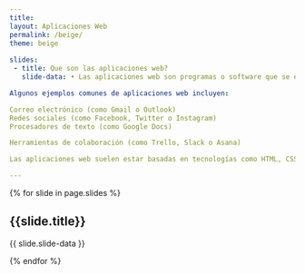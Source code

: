 ```yaml
---
title: 
layout: Aplicaciones Web
permalink: /beige/
theme: beige
 
slides:
 - title: Que son las aplicaciones web?
   slide-data: • Las aplicaciones web son programas o software que se ejecutan en un navegador web, en lugar de en el sistema operativo de un dispositivo como ocurre con las aplicaciones tradicionales. Estas aplicaciones requieren una conexión a Internet para funcionar, ya que se accede a ellas a través de la web.

Algunos ejemplos comunes de aplicaciones web incluyen:

Correo electrónico (como Gmail o Outlook)
Redes sociales (como Facebook, Twitter o Instagram)
Procesadores de texto (como Google Docs)

Herramientas de colaboración (como Trello, Slack o Asana)

Las aplicaciones web suelen estar basadas en tecnologías como HTML, CSS y JavaScript, y se ejecutan en servidores remotos, lo que permite a los usuarios acceder a ellas desde cualquier lugar y en cualquier dispositivo con conexión a Internet, sin necesidad de instalar software adicional.

---
```


{% for slide in page.slides %}
                    
<section data-background="{% if slide.background %}{{slide.background}}{% else %}{{page.background}}{% endif %}"><h1>{{slide.title}}</h1>{{ slide.slide-data }}</section>
                    
{% endfor %}
    
